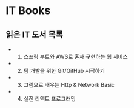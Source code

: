 # IT Books
## 읽은 IT 도서 목록

- 1. 스프링 부트와 AWS로 혼자 구현하는 웹 서비스 
- 2. 팀 개발을 위한 Git/GitHub 시작하기
- 3. 그림으로 배우는 Http & Network Basic
- 4. 실전 리액트 프로그래밍
